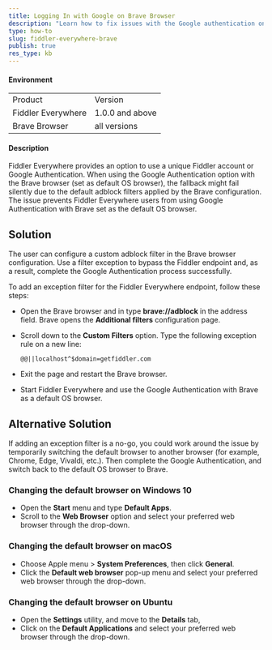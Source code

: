 ```yaml
---
title: Logging In with Google on Brave Browser
description: "Learn how to fix issues with the Google authentication on the Brave browser when working with the Fiddler Everywhere web-debugging client."
type: how-to
slug: fiddler-everywhere-brave
publish: true
res_type: kb
---
```



#### Environment

|   |   |
|---|---|
| Product  | Version |
| Fiddler Everywhere |  1.0.0 and above  |
| Brave Browser | all versions |

#### Description

Fiddler Everywhere provides an option to use a unique Fiddler account or Google Authentication. When using the Google Authentication option with the Brave browser (set as default OS browser), the fallback might fail silently due to the default adblock filters applied by the Brave configuration. The issue prevents Fiddler Everywhere users from using Google Authentication with Brave set as the default OS browser.

## Solution

The user can configure a custom adblock filter in the Brave browser configuration. Use a filter exception to bypass the Fiddler endpoint and, as a result, complete the Google Authentication process successfully.

To add an exception filter for the Fiddler Everywhere endpoint, follow these steps:

- Open the Brave browser and in type **brave://adblock** in the address field. Brave opens the **Additional filters** configuration page.

- Scroll down to the **Custom Filters** option. Type the following exception rule on a new line:

    ```Shell
    @@||localhost^$domain=getfiddler.com
    ```

- Exit the page and restart the Brave browser.

- Start Fiddler Everywhere and use the Google Authentication with Brave as a default OS browser.

## Alternative Solution

If adding an exception filter is a no-go, you could work around the issue by temporarily switching the default browser to another browser (for example, Chrome, Edge, Vivaldi, etc.). Then complete the Google Authentication, and switch back to the default OS browser to Brave.

### Changing the default browser on Windows 10

- Open the **Start** menu and type **Default Apps**.
- Scroll to the **Web Browser** option and select your preferred web browser through the drop-down.

### Changing the default browser on macOS

- Choose Apple menu > **System Preferences**, then click **General**.
- Click the **Default web browser** pop-up menu and select your preferred web browser through the drop-down.

### Changing the default browser on Ubuntu

- Open the **Settings** utility, and move to the **Details** tab,
- Click on the **Default Applications** and select your preferred web browser through the drop-down.
